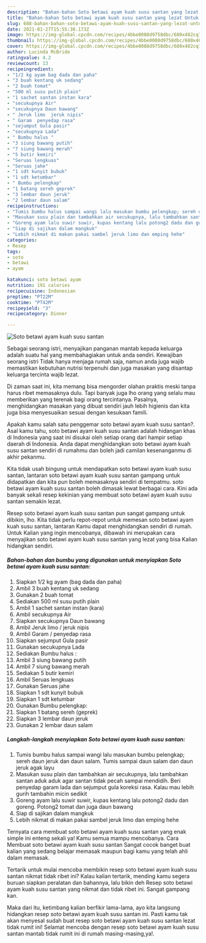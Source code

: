 ```yaml
---
description: "Bahan-bahan Soto betawi ayam kuah susu santan yang lezat Untuk Jualan"
title: "Bahan-bahan Soto betawi ayam kuah susu santan yang lezat Untuk Jualan"
slug: 688-bahan-bahan-soto-betawi-ayam-kuah-susu-santan-yang-lezat-untuk-jualan
date: 2021-01-27T15:55:38.173Z
image: https://img-global.cpcdn.com/recipes/4bbe0088d9758dbc/680x482cq70/soto-betawi-ayam-kuah-susu-santan-foto-resep-utama.jpg
thumbnail: https://img-global.cpcdn.com/recipes/4bbe0088d9758dbc/680x482cq70/soto-betawi-ayam-kuah-susu-santan-foto-resep-utama.jpg
cover: https://img-global.cpcdn.com/recipes/4bbe0088d9758dbc/680x482cq70/soto-betawi-ayam-kuah-susu-santan-foto-resep-utama.jpg
author: Lucinda McBride
ratingvalue: 4.2
reviewcount: 13
recipeingredient:
- "1/2 kg ayam bag dada dan paha"
- "3 buah kentang uk sedang"
- "2 buah tomat"
- "500 ml susu putih plain"
- "1 sachet santan instan kara"
- "secukupnya Air"
- "secukupnya Daun bawang"
- " Jeruk limo  jeruk nipis"
- " Garam  penyedap rasa"
- "sejumput Gula pasir"
- "secukupnya Lada"
- " Bumbu halus "
- "3 siung bawang putih"
- "7 siung bawang merah"
- "5 butir kemiri"
- "Seruas lengkuas"
- "Seruas jahe"
- "1 sdt kunyit bubuk"
- "1 sdt ketumbar"
- " Bumbu pelengkap"
- "1 batang sereh geprek"
- "3 lembar daun jeruk"
- "2 lembar daun salam"
recipeinstructions:
- "Tumis bumbu halus sampai wangi lalu masukan bumbu pelengkap; sereh daun jeruk dan daun salam. Tumis sampai daun salam dan daun jeruk agak layu"
- "Masukan susu plain dan tambahkan air secukupnya, lalu tambahkan santan aduk aduk agar santan tidak pecah sampai mendidih. Beri penyedap garam lada dan sejumput gula koreksi rasa. Kalau mau lebih gurih tambahin micin sedikit"
- "Goreng ayam lalu suwir suwir, kupas kentang lalu potong2 dadu dan goreng. Potong2 tomat dan juga daun bawang"
- "Siap di sajikan dalam mangkuk"
- "Lebih nikmat di makan pakai sambel jeruk limo dan emping hehe"
categories:
- Resep
tags:
- soto
- betawi
- ayam

katakunci: soto betawi ayam 
nutrition: 191 calories
recipecuisine: Indonesian
preptime: "PT22M"
cooktime: "PT42M"
recipeyield: "3"
recipecategory: Dinner

---
```



![Soto betawi ayam kuah susu santan](https://img-global.cpcdn.com/recipes/4bbe0088d9758dbc/680x482cq70/soto-betawi-ayam-kuah-susu-santan-foto-resep-utama.jpg)

Sebagai seorang istri, menyajikan panganan mantab kepada keluarga adalah suatu hal yang membahagiakan untuk anda sendiri. Kewajiban seorang istri Tidak hanya menjaga rumah saja, namun anda juga wajib memastikan kebutuhan nutrisi terpenuhi dan juga masakan yang disantap keluarga tercinta wajib lezat.

Di zaman  saat ini, kita memang bisa mengorder olahan praktis meski tanpa harus ribet memasaknya dulu. Tapi banyak juga lho orang yang selalu mau memberikan yang terenak bagi orang tercintanya. Pasalnya, menghidangkan masakan yang dibuat sendiri jauh lebih higienis dan kita juga bisa menyesuaikan sesuai dengan kesukaan famili. 



Apakah kamu salah satu penggemar soto betawi ayam kuah susu santan?. Asal kamu tahu, soto betawi ayam kuah susu santan adalah hidangan khas di Indonesia yang saat ini disukai oleh setiap orang dari hampir setiap daerah di Indonesia. Anda dapat menghidangkan soto betawi ayam kuah susu santan sendiri di rumahmu dan boleh jadi camilan kesenanganmu di akhir pekanmu.

Kita tidak usah bingung untuk mendapatkan soto betawi ayam kuah susu santan, lantaran soto betawi ayam kuah susu santan gampang untuk didapatkan dan kita pun boleh memasaknya sendiri di tempatmu. soto betawi ayam kuah susu santan boleh dimasak lewat berbagai cara. Kini ada banyak sekali resep kekinian yang membuat soto betawi ayam kuah susu santan semakin lezat.

Resep soto betawi ayam kuah susu santan pun sangat gampang untuk dibikin, lho. Kita tidak perlu repot-repot untuk memesan soto betawi ayam kuah susu santan, lantaran Kamu dapat menghidangkan sendiri di rumah. Untuk Kalian yang ingin mencobanya, dibawah ini merupakan cara menyajikan soto betawi ayam kuah susu santan yang lezat yang bisa Kalian hidangkan sendiri.

<!--inarticleads1-->

##### Bahan-bahan dan bumbu yang digunakan untuk menyiapkan Soto betawi ayam kuah susu santan:

1. Siapkan 1/2 kg ayam (bag dada dan paha)
1. Ambil 3 buah kentang uk sedang
1. Gunakan 2 buah tomat
1. Sediakan 500 ml susu putih plain
1. Ambil 1 sachet santan instan (kara)
1. Ambil secukupnya Air
1. Siapkan secukupnya Daun bawang
1. Ambil  Jeruk limo / jeruk nipis
1. Ambil  Garam / penyedap rasa
1. Siapkan sejumput Gula pasir
1. Gunakan secukupnya Lada
1. Sediakan  Bumbu halus :
1. Ambil 3 siung bawang putih
1. Ambil 7 siung bawang merah
1. Sediakan 5 butir kemiri
1. Ambil Seruas lengkuas
1. Gunakan Seruas jahe
1. Siapkan 1 sdt kunyit bubuk
1. Siapkan 1 sdt ketumbar
1. Gunakan  Bumbu pelengkap:
1. Siapkan 1 batang sereh (geprek)
1. Siapkan 3 lembar daun jeruk
1. Gunakan 2 lembar daun salam




<!--inarticleads2-->

##### Langkah-langkah menyiapkan Soto betawi ayam kuah susu santan:

1. Tumis bumbu halus sampai wangi lalu masukan bumbu pelengkap; sereh daun jeruk dan daun salam. Tumis sampai daun salam dan daun jeruk agak layu
1. Masukan susu plain dan tambahkan air secukupnya, lalu tambahkan santan aduk aduk agar santan tidak pecah sampai mendidih. Beri penyedap garam lada dan sejumput gula koreksi rasa. Kalau mau lebih gurih tambahin micin sedikit
1. Goreng ayam lalu suwir suwir, kupas kentang lalu potong2 dadu dan goreng. Potong2 tomat dan juga daun bawang
1. Siap di sajikan dalam mangkuk
1. Lebih nikmat di makan pakai sambel jeruk limo dan emping hehe




Ternyata cara membuat soto betawi ayam kuah susu santan yang enak simple ini enteng sekali ya! Kamu semua mampu mencobanya. Cara Membuat soto betawi ayam kuah susu santan Sangat cocok banget buat kalian yang sedang belajar memasak maupun bagi kamu yang telah ahli dalam memasak.

Tertarik untuk mulai mencoba membikin resep soto betawi ayam kuah susu santan nikmat tidak ribet ini? Kalau kalian tertarik, mending kamu segera buruan siapkan peralatan dan bahannya, lalu bikin deh Resep soto betawi ayam kuah susu santan yang nikmat dan tidak ribet ini. Sangat gampang kan. 

Maka dari itu, ketimbang kalian berfikir lama-lama, ayo kita langsung hidangkan resep soto betawi ayam kuah susu santan ini. Pasti kamu tak akan menyesal sudah buat resep soto betawi ayam kuah susu santan lezat tidak rumit ini! Selamat mencoba dengan resep soto betawi ayam kuah susu santan mantab tidak rumit ini di rumah masing-masing,ya!.

